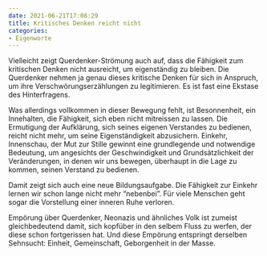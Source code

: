 ```yaml
---
date: 2021-06-21T17:08:29
title: Kritisches Denken reicht nicht
categories: 
- Eigenworte
---
```



Vielleicht zeigt Querdenker-Strömung auch auf, dass die Fähigkeit zum kritischen Denken nicht ausreicht, um eigenständig zu bleiben. Die Querdenker nehmen ja genau dieses kritische Denken für sich in Anspruch, um ihre Verschwörungserzählungen zu legitimieren. Es ist fast eine Ekstase des Hinterfragens.  

Was allerdings vollkommen in dieser Bewegung fehlt, ist Besonnenheit, ein Innehalten, die Fähigkeit, sich eben nicht mitreissen zu lassen. Die Ermutigung der Aufklärung, sich seines eigenen Verstandes zu bedienen, reicht nicht mehr, um seine Eigenständigkeit abzusichern. Einkehr, Innenschau, der Mut zur Stille gewinnt eine grundlegende und notwendige Bedeutung, um angesichts der Geschwindigkeit und Grundsätzlichkeit der Veränderungen, in denen wir uns bewegen, überhaupt in die Lage zu kommen, seinen Verstand zu bedienen. 

Damit zeigt sich auch eine neue Bildungsaufgabe. Die Fähigkeit zur Einkehr lernen wir schon lange nicht mehr “nebenbei”.  Für viele Menschen geht sogar die Vorstellung einer inneren Ruhe verloren. 

Empörung über Querdenker, Neonazis und ähnliches Volk ist zumeist gleichbedeutend damit, sich kopfüber in den selbem Fluss zu werfen, der diese schon fortgerissen hat. Und diese Empörung entspringt derselben Sehnsucht: Einheit, Gemeinschaft, Geborgenheit in der Masse.